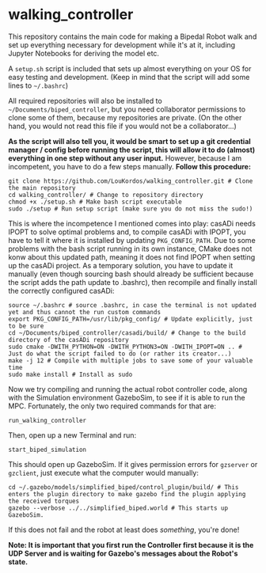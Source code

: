 # walking_controller

This repository contains the main code for making a Bipedal Robot walk and set up everything necessary for development while it's at it, including Jupyter Notebooks for deriving the model etc.

A `setup.sh` script is included that sets up almost everything on your OS for easy testing and development. (Keep in mind that the script will add some lines to `~/.bashrc`)

All required repositories will also be installed to `~/Documents/biped_controller`, but you need collaborator permissions to clone some of them, because my repositories are private. (On the other hand, you would not read this file if you would not be a collaborator...)

**As the script will also tell you, it would be smart to set up a git credential manager / config before running the script, this will allow it to do (almost) everything in one step without any user input.**
However, because I am incompetent, you have to do a few steps manually. **Follow this procedure:**

```
git clone https://github.com/LouKordos/walking_controller.git # Clone the main repository
cd walking_controller/ # Change to repository directory
chmod +x ./setup.sh # Make bash script executable
sudo ./setup # Run setup script (make sure you do not miss the sudo!)
```

This is where the incompetence I mentioned comes into play: casADi needs IPOPT to solve optimal problems and, to compile casADi with IPOPT, you have to tell it where it is installed by updating `PKG_CONFIG_PATH`. Due to some problems with the bash script running in its own instance, CMake does not konw about this updated path, meaning it does not find IPOPT when setting up the casADi project. As a temporary solution, you have to update it manually (even though sourcing bash should already be sufficient because the script adds the path update to .bashrc), then recompile and finally install the correctly configured casADi:

```
source ~/.bashrc # source .bashrc, in case the terminal is not updated yet and thus cannot the run custom commands
export PKG_CONFIG_PATH=/usr/lib/pkg_config/ # Update explicitly, just to be sure
cd ~/Documents/biped_controller/casadi/build/ # Change to the build directory of the casADi repository
sudo cmake -DWITH_PYTHON=ON -DWITH_PYTHON3=ON -DWITH_IPOPT=ON .. # Just do what the script failed to do (or rather its creator...)
make -j 12 # Compile with multiple jobs to save some of your valuable time
sudo make install # Install as sudo
```
Now we try compiling and running the actual robot controller code, along with the Simulation environment GazeboSim, to see if it is able to run the MPC.
Fortunately, the only two required commands for that are:
```
run_walking_controller
```
Then, open up a new Terminal and run:
```
start_biped_simulation
```
This should open up GazeboSim. If it gives permission errors for `gzserver` or `gzclient`, just execute what the computer would manually:
```
cd ~/.gazebo/models/simplified_biped/control_plugin/build/ # This enters the plugin directory to make gazebo find the plugin applying the received torques
gazebo --verbose ../../simplified_biped.world # This starts up GazeboSim.
```
If this does not fail and the robot at least does *something*, you're done!

**Note: It is important that you first run the Controller first because it is the UDP Server and is waiting for Gazebo's messages about the Robot's state.**
